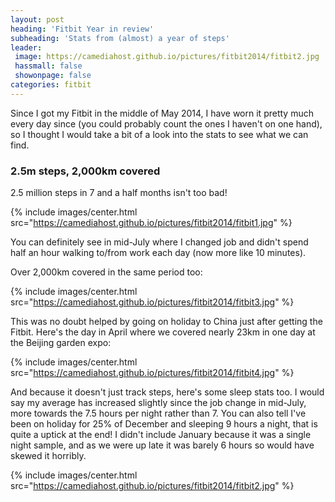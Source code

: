 ```yaml
---
layout: post
heading: 'Fitbit Year in review'
subheading: 'Stats from (almost) a year of steps'
leader:
 image: https://camediahost.github.io/pictures/fitbit2014/fitbit2.jpg
 hassmall: false
 showonpage: false
categories: fitbit
---
```


Since I got my Fitbit in the middle of May 2014, I have worn it pretty much every day since (you could probably count the ones I haven't on one hand), so I thought I would take a bit of a look into the stats to see what we can find.

### 2.5m steps, 2,000km covered

2.5 million steps in 7 and a half months isn't too bad!

{% include images/center.html src="https://camediahost.github.io/pictures/fitbit2014/fitbit1.jpg" %}

You can definitely see in mid-July where I changed job and didn't spend half an hour walking to/from work each day (now more like 10 minutes).

Over 2,000km covered in the same period too:

{% include images/center.html src="https://camediahost.github.io/pictures/fitbit2014/fitbit3.jpg" %}

This was no doubt helped by going on holiday to China just after getting the Fitbit. Here's the day in April where we covered nearly 23km in one day at the Beijing garden expo:

{% include images/center.html src="https://camediahost.github.io/pictures/fitbit2014/fitbit4.jpg" %}

And because it doesn't just track steps, here's some sleep stats too. I would say my average has increased slightly since the job change in mid-July, more towards the 7.5 hours per night rather than 7. You can also tell I've been on holiday for 25% of December and sleeping 9 hours a night, that is quite a uptick at the end! I didn't include January because it was a single night sample, and as we were up late it was barely 6 hours so would have skewed it horribly.

{% include images/center.html src="https://camediahost.github.io/pictures/fitbit2014/fitbit2.jpg" %}
